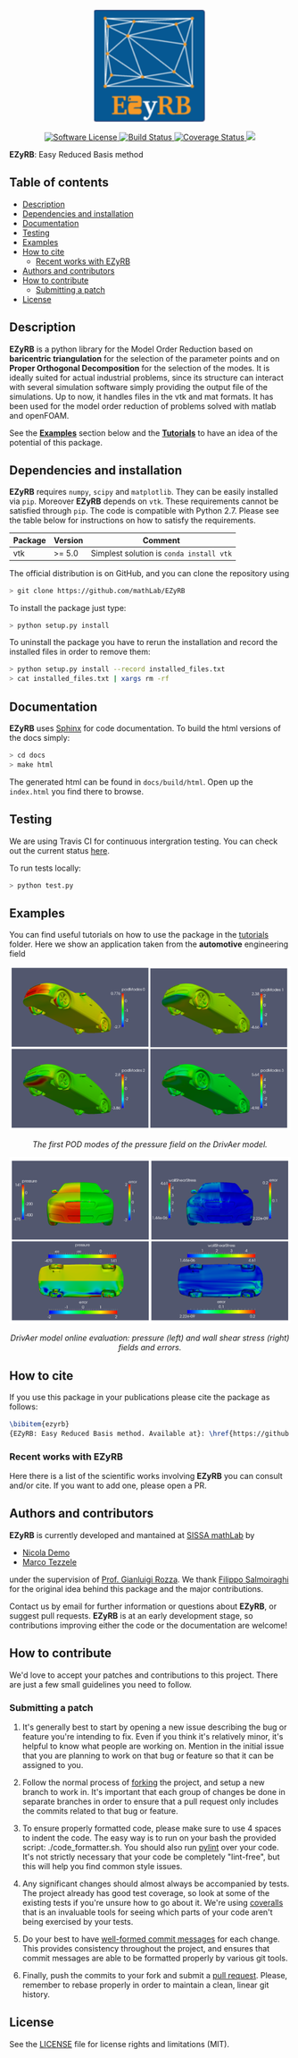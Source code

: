 <p align="center">
  <a href="http://github.com/mathLab/PyDMD/" target="_blank" >
    <img alt="Python Dynamic Mode Decomposition" src="readme/logo_EZyRB_small.png" width="200" />
  </a>
</p>
<p align="center">
    <a href="https://github.com/mathLab/EZyRB/blob/master/LICENSE.rst" target="_blank">
        <img alt="Software License" src="https://img.shields.io/badge/license-MIT-brightgreen.svg?style=flat-square">
    </a>
    <a href="https://travis-ci.org/mathLab/EZyRB" target="_blank">
        <img alt="Build Status" src="https://travis-ci.org/mathLab/EZyRB.svg">
    </a>
    <a href="https://coveralls.io/github/mathLab/EZyRB" target="_blank">
        <img alt="Coverage Status" src="https://coveralls.io/repos/github/mathLab/EZyRB/badge.svg">
    </a>
    <a class="badge-align" href="https://www.codacy.com/app/mathLab/EZyRB?utm_source=github.com&amp;utm_medium=referral&amp;utm_content=mathLab/EZyRB&amp;utm_campaign=Badge_Grade">
        <img src="https://api.codacy.com/project/badge/Grade/045ccb10d2ff470f98f8e2baac8bd5cd"/>
    </a>
</p>


**EZyRB**: Easy Reduced Basis method

## Table of contents
* [Description](#description)
* [Dependencies and installation](#dependencies-and-installation)
* [Documentation](#documentation)
* [Testing](#testing)
* [Examples](#examples)
* [How to cite](#how-to-cite)
	* [Recent works with EZyRB](#recent-works-with-ezyrb)
* [Authors and contributors](#authors-and-contributors)
* [How to contribute](#how-to-contribute)
	* [Submitting a patch](#submitting-a-patch) 
* [License](#license)

## Description
**EZyRB** is a python library for the Model Order Reduction based on **baricentric triangulation** for the selection of the parameter points and on **Proper Orthogonal Decomposition** for the selection of the modes. It is ideally suited for actual industrial problems, since its structure can interact with several simulation software simply providing the output file of the simulations. Up to now, it handles files in the vtk and mat formats. It has been used for the model order reduction of problems solved with matlab and openFOAM.

See the [**Examples**](#examples) section below and the [**Tutorials**](tutorials/README.md) to have an idea of the potential of this package.

## Dependencies and installation
**EZyRB** requires `numpy`, `scipy` and `matplotlib`. They can be easily installed via `pip`. Moreover **EZyRB** depends on `vtk`. These requirements cannot be satisfied through `pip`. The code is compatible with Python 2.7.
Please see the table below for instructions on how to satisfy the requirements.

| Package | Version  | Comment                                                                    |
|---------|----------|----------------------------------------------------------------------------|
| vtk     | >= 5.0   | Simplest solution is `conda install vtk`                                   |

The official distribution is on GitHub, and you can clone the repository using

```bash
> git clone https://github.com/mathLab/EZyRB
```

To install the package just type:

```bash
> python setup.py install
```

To uninstall the package you have to rerun the installation and record the installed files in order to remove them:

```bash
> python setup.py install --record installed_files.txt
> cat installed_files.txt | xargs rm -rf
```


## Documentation
**EZyRB** uses [Sphinx](http://www.sphinx-doc.org/en/stable/) for code documentation. To build the html versions of the docs simply:

```bash
> cd docs
> make html
```

The generated html can be found in `docs/build/html`. Open up the `index.html` you find there to browse.


## Testing
We are using Travis CI for continuous intergration testing. You can check out the current status [here](https://travis-ci.org/mathLab/EZyRB).

To run tests locally:

```bash
> python test.py
```



## Examples

You can find useful tutorials on how to use the package in the [tutorials](tutorials/README.md) folder.
Here we show an application taken from the **automotive** engineering field

<p align="center">
<img src="readme/pod_modes.png" alt>
</p>
<p align="center">
<em>The first POD modes of the pressure field on the DrivAer model.</em>
</p>

<p align="center">
<img src="readme/errors.png" alt>
</p>
<p align="center">
<em>DrivAer model online evaluation: pressure (left) and wall shear stress (right) fields and errors.</em>
</p>


## How to cite
If you use this package in your publications please cite the package as follows:

```tex
\bibitem{ezyrb}
{EZyRB: Easy Reduced Basis method. Available at}: \href{https://github.com/mathLab/EZyRB}{https://github.com/mathLab/EZyRB}.
```

### Recent works with EZyRB
Here there is a list of the scientific works involving **EZyRB** you can consult and/or cite. If you want to add one, please open a PR.


## Authors and contributors
**EZyRB** is currently developed and mantained at [SISSA mathLab](http://mathlab.sissa.it/) by
* [Nicola Demo](mailto:demo.nicola@gmail.com)
* [Marco Tezzele](mailto:marcotez@gmail.com)

under the supervision of [Prof. Gianluigi Rozza](mailto:gianluigi.rozza@sissa.it). We thank [Filippo Salmoiraghi](mailto:filippo.salmoiraghi@gmail.com) for the original idea behind this package and the major contributions.

Contact us by email for further information or questions about **EZyRB**, or suggest pull requests. **EZyRB** is at an early development stage, so contributions improving either the code or the documentation are welcome!


## How to contribute
We'd love to accept your patches and contributions to this project. There are
just a few small guidelines you need to follow.

### Submitting a patch

  1. It's generally best to start by opening a new issue describing the bug or
     feature you're intending to fix.  Even if you think it's relatively minor,
     it's helpful to know what people are working on.  Mention in the initial
     issue that you are planning to work on that bug or feature so that it can
     be assigned to you.

  2. Follow the normal process of [forking][] the project, and setup a new
     branch to work in.  It's important that each group of changes be done in
     separate branches in order to ensure that a pull request only includes the
     commits related to that bug or feature.

  3. To ensure properly formatted code, please make sure to use 4
     spaces to indent the code. The easy way is to run on your bash the provided
     script: ./code_formatter.sh. You should also run [pylint][] over your code.
     It's not strictly necessary that your code be completely "lint-free",
     but this will help you find common style issues.

  4. Any significant changes should almost always be accompanied by tests.  The
     project already has good test coverage, so look at some of the existing
     tests if you're unsure how to go about it. We're using [coveralls][] that
     is an invaluable tools for seeing which parts of your code aren't being
     exercised by your tests.

  5. Do your best to have [well-formed commit messages][] for each change.
     This provides consistency throughout the project, and ensures that commit
     messages are able to be formatted properly by various git tools.

  6. Finally, push the commits to your fork and submit a [pull request][]. Please,
     remember to rebase properly in order to maintain a clean, linear git history.

[forking]: https://help.github.com/articles/fork-a-repo
[pylint]: https://www.pylint.org/
[coveralls]: https://coveralls.io
[well-formed commit messages]: http://tbaggery.com/2008/04/19/a-note-about-git-commit-messages.html
[pull request]: https://help.github.com/articles/creating-a-pull-request


## License

See the [LICENSE](LICENSE.rst) file for license rights and limitations (MIT).
